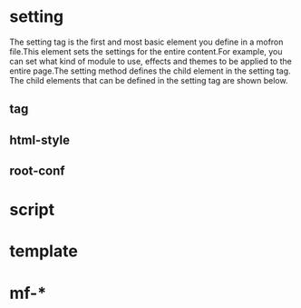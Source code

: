 # setting
The setting tag is the first and most basic element you define in a mofron file.This element sets the settings for the entire content.For example, you can set what kind of module to use, effects and themes to be applied to the entire page.The setting method defines the child element in the setting tag. The child elements that can be defined in the setting tag are shown below.

## tag

## html-style

## root-conf

# script

# template

# mf-*
